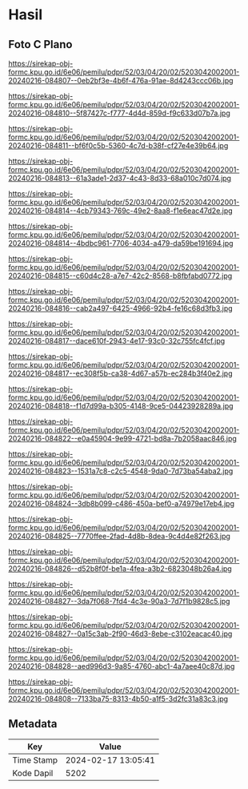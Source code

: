 # Hasil

## Foto C Plano

https://sirekap-obj-formc.kpu.go.id/6e06/pemilu/pdpr/52/03/04/20/02/5203042002001-20240216-084807--0eb2bf3e-4b6f-476a-91ae-8d4243ccc06b.jpg

https://sirekap-obj-formc.kpu.go.id/6e06/pemilu/pdpr/52/03/04/20/02/5203042002001-20240216-084810--5f87427c-f777-4d4d-859d-f9c633d07b7a.jpg

https://sirekap-obj-formc.kpu.go.id/6e06/pemilu/pdpr/52/03/04/20/02/5203042002001-20240216-084811--bf6f0c5b-5360-4c7d-b38f-cf27e4e39b64.jpg

https://sirekap-obj-formc.kpu.go.id/6e06/pemilu/pdpr/52/03/04/20/02/5203042002001-20240216-084813--61a3ade1-2d37-4c43-8d33-68a010c7d074.jpg

https://sirekap-obj-formc.kpu.go.id/6e06/pemilu/pdpr/52/03/04/20/02/5203042002001-20240216-084814--4cb79343-769c-49e2-8aa8-f1e6eac47d2e.jpg

https://sirekap-obj-formc.kpu.go.id/6e06/pemilu/pdpr/52/03/04/20/02/5203042002001-20240216-084814--4bdbc961-7706-4034-a479-da59be191694.jpg

https://sirekap-obj-formc.kpu.go.id/6e06/pemilu/pdpr/52/03/04/20/02/5203042002001-20240216-084815--c60d4c28-a7e7-42c2-8568-b8fbfabd0772.jpg

https://sirekap-obj-formc.kpu.go.id/6e06/pemilu/pdpr/52/03/04/20/02/5203042002001-20240216-084816--cab2a497-6425-4966-92b4-fe16c68d3fb3.jpg

https://sirekap-obj-formc.kpu.go.id/6e06/pemilu/pdpr/52/03/04/20/02/5203042002001-20240216-084817--dace610f-2943-4e17-93c0-32c755fc4fcf.jpg

https://sirekap-obj-formc.kpu.go.id/6e06/pemilu/pdpr/52/03/04/20/02/5203042002001-20240216-084817--ec308f5b-ca38-4d67-a57b-ec284b3f40e2.jpg

https://sirekap-obj-formc.kpu.go.id/6e06/pemilu/pdpr/52/03/04/20/02/5203042002001-20240216-084818--f1d7d99a-b305-4148-9ce5-04423928289a.jpg

https://sirekap-obj-formc.kpu.go.id/6e06/pemilu/pdpr/52/03/04/20/02/5203042002001-20240216-084822--e0a45904-9e99-4721-bd8a-7b2058aac846.jpg

https://sirekap-obj-formc.kpu.go.id/6e06/pemilu/pdpr/52/03/04/20/02/5203042002001-20240216-084823--1531a7c8-c2c5-4548-9da0-7d73ba54aba2.jpg

https://sirekap-obj-formc.kpu.go.id/6e06/pemilu/pdpr/52/03/04/20/02/5203042002001-20240216-084824--3db8b099-c486-450a-bef0-a74979e17eb4.jpg

https://sirekap-obj-formc.kpu.go.id/6e06/pemilu/pdpr/52/03/04/20/02/5203042002001-20240216-084825--7770ffee-2fad-4d8b-8dea-9c4d4e82f263.jpg

https://sirekap-obj-formc.kpu.go.id/6e06/pemilu/pdpr/52/03/04/20/02/5203042002001-20240216-084826--d52b8f0f-be1a-4fea-a3b2-6823048b26a4.jpg

https://sirekap-obj-formc.kpu.go.id/6e06/pemilu/pdpr/52/03/04/20/02/5203042002001-20240216-084827--3da7f068-7fd4-4c3e-90a3-7d7f1b9828c5.jpg

https://sirekap-obj-formc.kpu.go.id/6e06/pemilu/pdpr/52/03/04/20/02/5203042002001-20240216-084827--0a15c3ab-2f90-46d3-8ebe-c3102eacac40.jpg

https://sirekap-obj-formc.kpu.go.id/6e06/pemilu/pdpr/52/03/04/20/02/5203042002001-20240216-084828--aed996d3-9a85-4760-abc1-4a7aee40c87d.jpg

https://sirekap-obj-formc.kpu.go.id/6e06/pemilu/pdpr/52/03/04/20/02/5203042002001-20240216-084808--7133ba75-8313-4b50-a1f5-3d2fc31a83c3.jpg


## Metadata

| Key        | Value               |
| ---------- | ------------------- |
| Time Stamp | 2024-02-17 13:05:41 |
| Kode Dapil | 5202                |



